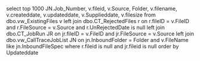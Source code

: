 select top 1000 
	JN.Job_Number,
	v.fileid, 
	v.Source,
	Folder,
	v.filename,
	v.createddate,
	v.updateddate,
	v.Supplieddate,
	v.filesize 
	from dbo.vw_ExistingFiles v
	left join dbo.CT_RejectedFiles r
		on r.fileID = v.FileID and r.FileSource = v.Source and r.UnRejectedDate is null
	left join dbo.CT_JobRun JR
		on jr.fileID = v.FileID and jr.FileSource = v.Source 
	left join dbo.vw_CallTraceJobList JN
		on jn.InboundFolder = Folder and v.FileName like jn.InboundFileSpec
	where r.fileid is null and jr.fileid is null
	order by Updateddate
